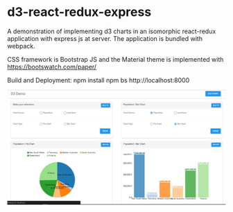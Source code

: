 # d3-react-redux-express
A demonstration of implementing d3 charts in an isomorphic react-redux application with express js at server. The application is bundled with webpack. 

CSS framework is Bootstrap JS and the Material theme is implemented with https://bootswatch.com/paper/

Build and Deployment:
npm install
npm bs
http://localhost:8000

![image](https://github.com/AjithJosephThomas/d3-react-redux-express/blob/master/screenshot.jpg)
